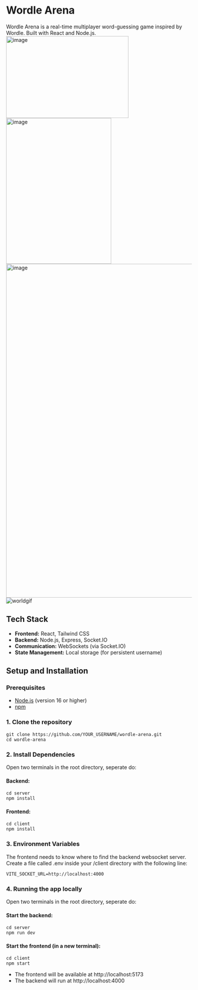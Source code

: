 # Wordle Arena

Wordle Arena is a real-time multiplayer word-guessing game inspired by Wordle. Built with React and Node.js.
<img width="332" height="222" alt="image" src="https://github.com/user-attachments/assets/e762812e-bc0c-40b3-82c5-55c407ffcaba" />
<img width="285" height="395" alt="image" src="https://github.com/user-attachments/assets/908e8d04-d878-4eae-ba2e-798a409c857e" />
<img width="1711" height="904" alt="image" src="https://github.com/user-attachments/assets/24b69f84-4075-4eec-a067-70335cec575d" />
![worldgif](https://github.com/user-attachments/assets/7e894204-0193-4290-8591-8b9f8f35c75b)

## Tech Stack

- **Frontend:** React, Tailwind CSS
- **Backend:** Node.js, Express, Socket.IO
- **Communication:** WebSockets (via Socket.IO)
- **State Management:** Local storage (for persistent username)

## Setup and Installation

### Prerequisites

- [Node.js](https://nodejs.org/) (version 16 or higher)
- [npm](https://www.npmjs.com/)

### 1. Clone the repository

```
git clone https://github.com/YOUR_USERNAME/wordle-arena.git
cd wordle-arena
```
### 2. Install Dependencies
Open two terminals in the root directory, seperate do:
#### Backend:
```
cd server
npm install
```
#### Frontend:
```
cd client
npm install
```
### 3. Environment Variables
The frontend needs to know where to find the backend websocket server.
Create a file called .env inside your /client directory with the following line:
```
VITE_SOCKET_URL=http://localhost:4000
```
### 4. Running the app locally
Open two terminals in the root directory, seperate do:
#### Start the backend:
```
cd server
npm run dev
```
#### Start the frontend (in a new terminal):
```
cd client
npm start
```
- The frontend will be available at http://localhost:5173
- The backend will run at http://localhost:4000


